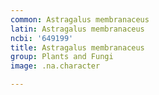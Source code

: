 ```yaml
---
common: Astragalus membranaceus
latin: Astragalus membranaceus
ncbi: '649199'
title: Astragalus membranaceus
group: Plants and Fungi
image: .na.character

---
```

